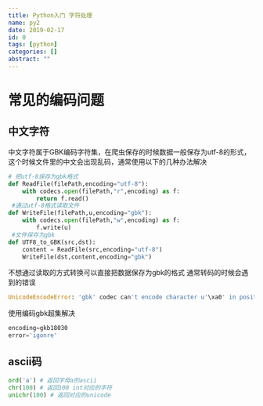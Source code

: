 ```yaml
---
title: Python入门 字符处理
name: py2
date: 2019-02-17
id: 0
tags: [python]
categories: []
abstract: ""
---
```



# 常见的编码问题

## 中文字符

中文字符属于GBK编码字符集，在爬虫保存的时候数据一般保存为utf-8的形式，这个时候文件里的中文会出现乱码，通常使用以下的几种办法解决
<!--more-->

```python
# 把utf-8保存为gbk格式
def ReadFile(filePath,encoding="utf-8"):
    with codecs.open(filePath,"r",encoding) as f:
        return f.read()
 #通过utf-8格式读取文件
def WriteFile(filePath,u,encoding="gbk"):
    with codecs.open(filePath,"w",encoding) as f:
        f.write(u)
 #文件保存为gbk
def UTF8_to_GBK(src,dst):
    content = ReadFile(src,encoding="utf-8")
    WriteFile(dst,content,encoding="gbk")
```

不想通过读取的方式转换可以直接把数据保存为gbk的格式
通常转码的时候会遇到的错误

```python
UnicodeEncodeError: 'gbk' codec can't encode character u'\xa0' in position 4813: illegal multibyte sequence
```

使用编码gbk超集解决

```python
encoding=gkb18030
error='igonre'
```

## ascii码

```python
ord('a') # 返回字母a的ascii
chr(100) # 返回100 int对应的字符
unichr(100) # 返回对应的unicode
```


